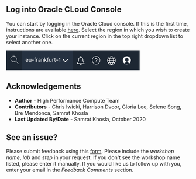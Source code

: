 ## **Log into Oracle CLoud Console**

You can start by logging in the Oracle Cloud console. If this is the first time, instructions are available [here](https://docs.cloud.oracle.com/iaas/Content/GSG/Tasks/signingin.htm). Select the region in which you wish to create your instance. Click on the current region in the top right dropdown list to select another one.

![](./images/login.png)

## Acknowledgements
* **Author** - High Performance Compute Team
* **Contributors** -  Chris Iwicki, Harrison Dvoor, Gloria Lee, Selene Song, Bre Mendonca, Samrat Khosla
* **Last Updated By/Date** - Samrat Khosla, October 2020


## See an issue?
Please submit feedback using this [form](https://apexapps.oracle.com/pls/apex/f?p=133:1:::::P1_FEEDBACK:1). Please include the *workshop name*, *lab* and *step* in your request.  If you don't see the workshop name listed, please enter it manually. If you would like us to follow up with you, enter your email in the *Feedback Comments* section.